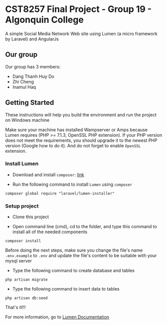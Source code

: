# CST8257 Final Project - Group 19 - Algonquin College

A simple Social Media Network Web site using Lumen (a micro framework by Laravel) and AngularJs

## Our group

Our group has 3 members:

* Dang Thanh Huy Do
* Zhi Cheng
* Inamul Haq

## Getting Started

These instructions will help you build the environment and run the project on Windows machine

Make sure your machine has installed Wampserver or Amps because Lumen requires (PHP >= 7.1.3, OpenSSL PHP extension). If your PHP version does not meet the requirements, you should upgrade it to the newest PHP version (Google how to do it). And do not forget to enable `OpenSSL` extension.

### Install Lumen

- Download and install `composer`: [link](https://getcomposer.org/download/)

- Run the following command to install `Lumen` using `composer`

```
composer global require "laravel/lumen-installer"
```

### Setup project

- Clone this project

- Open command line (cmd), cd to the folder, and type this command to install all of the needed components

```
composer install
```

Before doing the next steps, make sure you change the file's name `.env.example` to `.env` and update the file's content to be suitable with your mysql server

- Type the following command to create database and tables

```
php artisan migrate
```

- Type the following command to insert data to tables

```
php artisan db:seed
```

That's it!!!

For more information, go to [Lumen Documentation](https://lumen.laravel.com/docs/5.7)